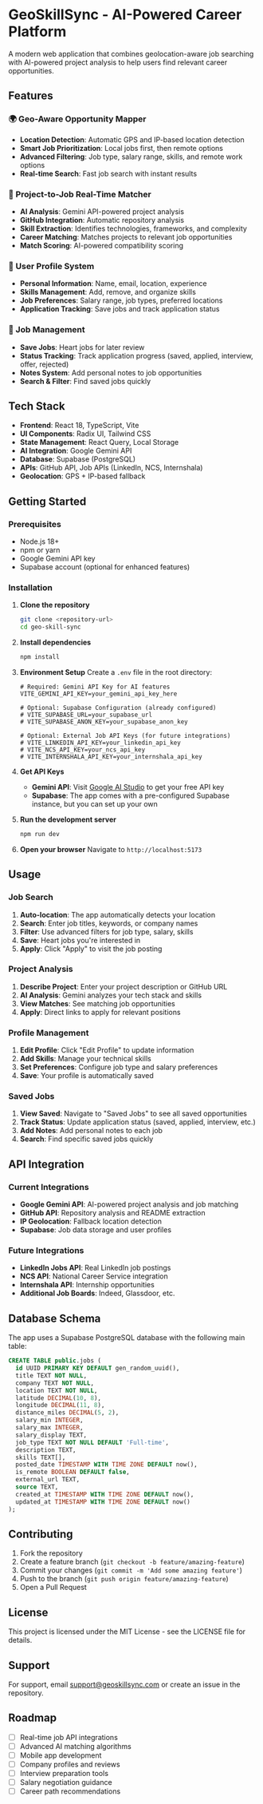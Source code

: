# GeoSkillSync - AI-Powered Career Platform

A modern web application that combines geolocation-aware job searching with AI-powered project analysis to help users find relevant career opportunities.

## Features

### 🌍 Geo-Aware Opportunity Mapper
- **Location Detection**: Automatic GPS and IP-based location detection
- **Smart Job Prioritization**: Local jobs first, then remote options
- **Advanced Filtering**: Job type, salary range, skills, and remote work options
- **Real-time Search**: Fast job search with instant results

### 🚀 Project-to-Job Real-Time Matcher
- **AI Analysis**: Gemini API-powered project analysis
- **GitHub Integration**: Automatic repository analysis
- **Skill Extraction**: Identifies technologies, frameworks, and complexity
- **Career Matching**: Matches projects to relevant job opportunities
- **Match Scoring**: AI-powered compatibility scoring

### 👤 User Profile System
- **Personal Information**: Name, email, location, experience
- **Skills Management**: Add, remove, and organize skills
- **Job Preferences**: Salary range, job types, preferred locations
- **Application Tracking**: Save jobs and track application status

### 💾 Job Management
- **Save Jobs**: Heart jobs for later review
- **Status Tracking**: Track application progress (saved, applied, interview, offer, rejected)
- **Notes System**: Add personal notes to job opportunities
- **Search & Filter**: Find saved jobs quickly

## Tech Stack

- **Frontend**: React 18, TypeScript, Vite
- **UI Components**: Radix UI, Tailwind CSS
- **State Management**: React Query, Local Storage
- **AI Integration**: Google Gemini API
- **Database**: Supabase (PostgreSQL)
- **APIs**: GitHub API, Job APIs (LinkedIn, NCS, Internshala)
- **Geolocation**: GPS + IP-based fallback

## Getting Started

### Prerequisites

- Node.js 18+ 
- npm or yarn
- Google Gemini API key
- Supabase account (optional for enhanced features)

### Installation

1. **Clone the repository**
   ```bash
   git clone <repository-url>
   cd geo-skill-sync
   ```

2. **Install dependencies**
   ```bash
   npm install
   ```

3. **Environment Setup**
   Create a `.env` file in the root directory:
   ```env
   # Required: Gemini API Key for AI features
   VITE_GEMINI_API_KEY=your_gemini_api_key_here
   
   # Optional: Supabase Configuration (already configured)
   # VITE_SUPABASE_URL=your_supabase_url
   # VITE_SUPABASE_ANON_KEY=your_supabase_anon_key
   
   # Optional: External Job API Keys (for future integrations)
   # VITE_LINKEDIN_API_KEY=your_linkedin_api_key
   # VITE_NCS_API_KEY=your_ncs_api_key
   # VITE_INTERNSHALA_API_KEY=your_internshala_api_key
   ```

4. **Get API Keys**
   - **Gemini API**: Visit [Google AI Studio](https://makersuite.google.com/app/apikey) to get your free API key
   - **Supabase**: The app comes with a pre-configured Supabase instance, but you can set up your own

5. **Run the development server**
   ```bash
   npm run dev
   ```

6. **Open your browser**
   Navigate to `http://localhost:5173`

## Usage

### Job Search
1. **Auto-location**: The app automatically detects your location
2. **Search**: Enter job titles, keywords, or company names
3. **Filter**: Use advanced filters for job type, salary, skills
4. **Save**: Heart jobs you're interested in
5. **Apply**: Click "Apply" to visit the job posting

### Project Analysis
1. **Describe Project**: Enter your project description or GitHub URL
2. **AI Analysis**: Gemini analyzes your tech stack and skills
3. **View Matches**: See matching job opportunities
4. **Apply**: Direct links to apply for relevant positions

### Profile Management
1. **Edit Profile**: Click "Edit Profile" to update information
2. **Add Skills**: Manage your technical skills
3. **Set Preferences**: Configure job type and salary preferences
4. **Save**: Your profile is automatically saved

### Saved Jobs
1. **View Saved**: Navigate to "Saved Jobs" to see all saved opportunities
2. **Track Status**: Update application status (saved, applied, interview, etc.)
3. **Add Notes**: Add personal notes to each job
4. **Search**: Find specific saved jobs quickly

## API Integration

### Current Integrations
- **Google Gemini API**: AI-powered project analysis and job matching
- **GitHub API**: Repository analysis and README extraction
- **IP Geolocation**: Fallback location detection
- **Supabase**: Job data storage and user profiles

### Future Integrations
- **LinkedIn Jobs API**: Real LinkedIn job postings
- **NCS API**: National Career Service integration
- **Internshala API**: Internship opportunities
- **Additional Job Boards**: Indeed, Glassdoor, etc.

## Database Schema

The app uses a Supabase PostgreSQL database with the following main table:

```sql
CREATE TABLE public.jobs (
  id UUID PRIMARY KEY DEFAULT gen_random_uuid(),
  title TEXT NOT NULL,
  company TEXT NOT NULL,
  location TEXT NOT NULL,
  latitude DECIMAL(10, 8),
  longitude DECIMAL(11, 8),
  distance_miles DECIMAL(5, 2),
  salary_min INTEGER,
  salary_max INTEGER,
  salary_display TEXT,
  job_type TEXT NOT NULL DEFAULT 'Full-time',
  description TEXT,
  skills TEXT[],
  posted_date TIMESTAMP WITH TIME ZONE DEFAULT now(),
  is_remote BOOLEAN DEFAULT false,
  external_url TEXT,
  source TEXT,
  created_at TIMESTAMP WITH TIME ZONE DEFAULT now(),
  updated_at TIMESTAMP WITH TIME ZONE DEFAULT now()
);
```

## Contributing

1. Fork the repository
2. Create a feature branch (`git checkout -b feature/amazing-feature`)
3. Commit your changes (`git commit -m 'Add some amazing feature'`)
4. Push to the branch (`git push origin feature/amazing-feature`)
5. Open a Pull Request

## License

This project is licensed under the MIT License - see the LICENSE file for details.

## Support

For support, email support@geoskillsync.com or create an issue in the repository.

## Roadmap

- [ ] Real-time job API integrations
- [ ] Advanced AI matching algorithms
- [ ] Mobile app development
- [ ] Company profiles and reviews
- [ ] Interview preparation tools
- [ ] Salary negotiation guidance
- [ ] Career path recommendations